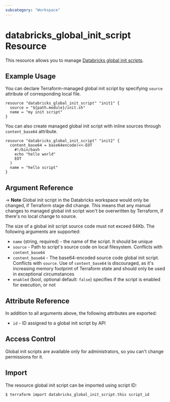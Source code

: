 ```yaml
---
subcategory: "Workspace"
---
```

# databricks_global_init_script Resource

This resource allows you to manage [Databricks global init scripts](https://docs.databricks.com/clusters/init-scripts.html#global-init-scripts).

## Example Usage

You can declare Terraform-managed global init script by specifying `source` attribute of corresponding local file.

```hcl
resource "databricks_global_init_script" "init1" {
  source = "${path.module}/init.sh"
  name = "my init script"
}
```

You can also create managed global init script with inline sources through `content_base64` attribute.

```hcl
resource "databricks_global_init_script" "init2" {
  content_base64 = base64encode(<<-EOT
    #!/bin/bash
    echo "hello world"
    EOT
  )
  name = "hello script"
}
```
    
## Argument Reference

-> **Note** Global init script in the Databricks workspace would only be changed, if Terraform stage did change. This means that any manual changes to managed global init script won't be overwritten by Terraform, if there's no local change to source.

The size of a global init script source code must not exceed 64Kb. The following arguments are supported:

* `name` (string, required) - the name of the script.  It should be unique
* `source` - Path to script's source code on local filesystem. Conflicts with `content_base64`
* `content_base64` - The base64-encoded source code global init script. Conflicts with `source`. Use of `content_base64` is discouraged, as it's increasing memory footprint of Terraform state and should only be used in exceptional circumstances
* `enabled` (bool, optional default: `false`) specifies if the script is enabled for execution, or not


## Attribute Reference

In addition to all arguments above, the following attributes are exported:

* `id` - ID assigned to a global init script by API

## Access Control

Global init scripts are available only for administrators, so you can't change permissions for it.

## Import

The resource global init script can be imported using script ID:

```bash
$ terraform import databricks_global_init_script.this script_id
```
